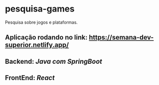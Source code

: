 # pesquisa-games
Pesquisa sobre jogos e plataformas.

## Aplicação rodando no link: https://semana-dev-superior.netlify.app/

## Backend: *Java com SpringBoot*
## FrontEnd: *React*
